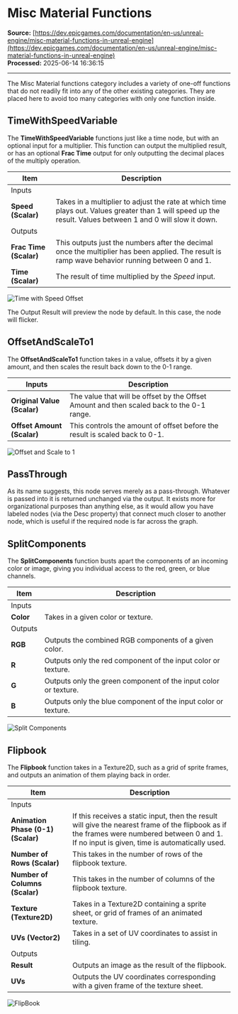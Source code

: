 # Misc Material Functions

**Source:** [https://dev.epicgames.com/documentation/en-us/unreal-engine/misc-material-functions-in-unreal-engine](https://dev.epicgames.com/documentation/en-us/unreal-engine/misc-material-functions-in-unreal-engine)  
**Processed:** 2025-06-14 16:36:15

---

The Misc Material functions category includes a variety of one-off functions that do not readily fit into any of the other existing categories. They are placed here to avoid too many categories with only one function inside.

## TimeWithSpeedVariable

The **TimeWithSpeedVariable** functions just like a time node, but with an optional input for a multiplier. This function can output the multiplied result, or has an optional **Frac Time** output for only outputting the decimal places of the multiply operation.

| Item | Description |
| --- | --- |
| Inputs |   |
| **Speed (Scalar)** | Takes in a multiplier to adjust the rate at which time plays out. Values greater than 1 will speed up the result. Values between 1 and 0 will slow it down. |
| Outputs |   |
| **Frac Time (Scalar)** | This outputs just the numbers after the decimal once the multiplier has been applied. The result is ramp wave behavior running between 0 and 1. |
| **Time (Scalar)** | The result of time multiplied by the *Speed* input. |

![Time with Speed Offset](https://d1iv7db44yhgxn.cloudfront.net/documentation/images/5d2e6ff2-9f53-4ab4-be23-4927130b67a0/time-with-speed.png)

The Output Result will preview the node by default. In this case, the node will flicker.

## OffsetAndScaleTo1

The **OffsetAndScaleTo1** function takes in a value, offsets it by a given amount, and then scales the result back down to the 0-1 range.

| Inputs | Description |
| --- | --- |
| **Original Value (Scalar)** | The value that will be offset by the Offset Amount and then scaled back to the 0-1 range. |
| **Offset Amount (Scalar)** | This controls the amount of offset before the result is scaled back to 0-1. |

![Offset and Scale to 1](https://d1iv7db44yhgxn.cloudfront.net/documentation/images/3b24d298-43e7-4f45-bc16-bf10a080efe4/offset-and-scale.png)

## PassThrough

As its name suggests, this node serves merely as a pass-through. Whatever is passed into it is returned unchanged via the output. It exists more for organizational purposes than anything else, as it would allow you have labeled nodes (via the Desc property) that connect much closer to another node, which is useful if the required node is far across the graph.

## SplitComponents

The **SplitComponents** function busts apart the components of an incoming color or image, giving you individual access to the red, green, or blue channels.

| Item | Description |
| --- | --- |
| Inputs |   |
| **Color** | Takes in a given color or texture. |
| Outputs |   |
| **RGB** | Outputs the combined RGB components of a given color. |
| **R** | Outputs only the red component of the input color or texture. |
| **G** | Outputs only the green component of the input color or texture. |
| **B** | Outputs only the blue component of the input color or texture. |

![Split Components](https://d1iv7db44yhgxn.cloudfront.net/documentation/images/96769af5-6b73-48b5-bddf-d3d713551ca9/split-components.png)

## Flipbook

The **Flipbook** function takes in a Texture2D, such as a grid of sprite frames, and outputs an animation of them playing back in order.

| Item | Description |
| --- | --- |
| Inputs |   |
| **Animation Phase (0-1) (Scalar)** | If this receives a static input, then the result will give the nearest frame of the flipbook as if the frames were numbered between 0 and 1. If no input is given, time is automatically used. |
| **Number of Rows (Scalar)** | This takes in the number of rows of the flipbook texture. |
| **Number of Columns (Scalar)** | This takes in the number of columns of the flipbook texture. |
| **Texture (Texture2D)** | Takes in a Texture2D containing a sprite sheet, or grid of frames of an animated texture. |
| **UVs (Vector2)** | Takes in a set of UV coordinates to assist in tiling. |
| Outputs |   |
| **Result** | Outputs an image as the result of the flipbook. |
| **UVs** | Outputs the UV coordinates corresponding with a given frame of the texture sheet. |

![FlipBook](https://d1iv7db44yhgxn.cloudfront.net/documentation/images/df727832-02ca-4a77-a3cb-c0ea12d0f70e/flipbook.png)